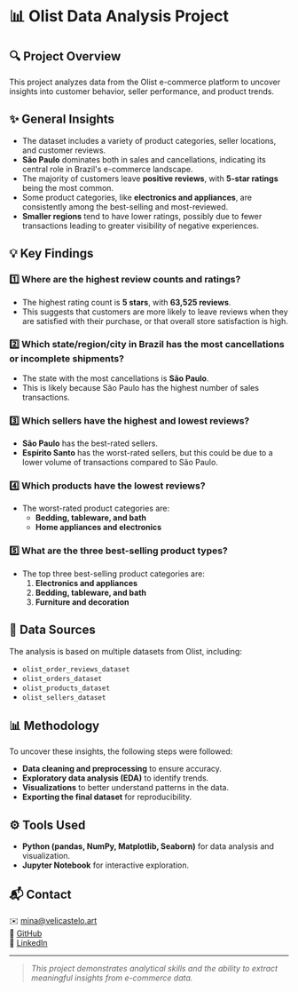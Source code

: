 # 📊 Olist Data Analysis Project

## 🔍 Project Overview
This project analyzes data from the Olist e-commerce platform to uncover insights into customer behavior, seller performance, and product trends.

## ✨ General Insights
- The dataset includes a variety of product categories, seller locations, and customer reviews.
- **São Paulo** dominates both in sales and cancellations, indicating its central role in Brazil's e-commerce landscape.
- The majority of customers leave **positive reviews**, with **5-star ratings** being the most common.
- Some product categories, like **electronics and appliances**, are consistently among the best-selling and most-reviewed.
- **Smaller regions** tend to have lower ratings, possibly due to fewer transactions leading to greater visibility of negative experiences.

## 💡 Key Findings

### 1️⃣ Where are the highest review counts and ratings?
- The highest rating count is **5 stars**, with **63,525 reviews**.
- This suggests that customers are more likely to leave reviews when they are satisfied with their purchase, or that overall store satisfaction is high.

### 2️⃣ Which state/region/city in Brazil has the most cancellations or incomplete shipments?
- The state with the most cancellations is **São Paulo**.
- This is likely because São Paulo has the highest number of sales transactions.

### 3️⃣ Which sellers have the highest and lowest reviews?
- **São Paulo** has the best-rated sellers.
- **Espírito Santo** has the worst-rated sellers, but this could be due to a lower volume of transactions compared to São Paulo.

### 4️⃣ Which products have the lowest reviews?
- The worst-rated product categories are:
  - **Bedding, tableware, and bath**
  - **Home appliances and electronics**

### 5️⃣ What are the three best-selling product types?
- The top three best-selling product categories are:
  1. **Electronics and appliances**
  2. **Bedding, tableware, and bath**
  3. **Furniture and decoration**

## 📂 Data Sources
The analysis is based on multiple datasets from Olist, including:
- `olist_order_reviews_dataset`
- `olist_orders_dataset`
- `olist_products_dataset`
- `olist_sellers_dataset`

## 📊 Methodology
To uncover these insights, the following steps were followed:
- **Data cleaning and preprocessing** to ensure accuracy.
- **Exploratory data analysis (EDA)** to identify trends.
- **Visualizations** to better understand patterns in the data.
- **Exporting the final dataset** for reproducibility.

## ⚙️ Tools Used
- **Python (pandas, NumPy, Matplotlib, Seaborn)** for data analysis and visualization.
- **Jupyter Notebook** for interactive exploration.

## 📬 Contact
✉️ mina@velicastelo.art  
🔗 [GitHub](https://github.com/MinaVelicastelo)  
🔗 [LinkedIn](https://linkedin.com/in/guilherminasilva)

---
> _This project demonstrates analytical skills and the ability to extract meaningful insights from e-commerce data._

